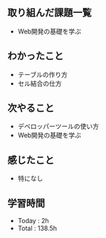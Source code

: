 ## 取り組んだ課題一覧
- Web開発の基礎を学ぶ
## わかったこと
  - テーブルの作り方
  - セル結合の仕方
## 次やること
  - デベロッパーツールの使い方
  - Web開発の基礎を学ぶ
## 感じたこと
  - 特になし
## 学習時間
  - Today : 2h
  - Total : 138.5h
